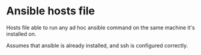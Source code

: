 # Ansible hosts file
Hosts file able to run any ad hoc ansible command on the same machine it's installed on.

Assumes that ansible is already installed, and ssh is configured correctly.
